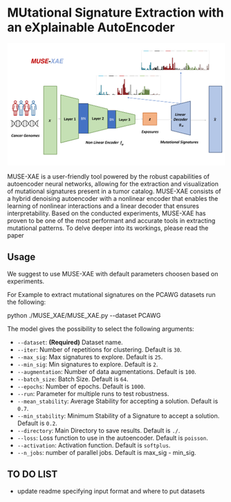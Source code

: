 # MUtational Signature Extraction with an eXplainable AutoEncoder

![](Images/MUSE_XAE.png)

MUSE-XAE is a user-friendly tool powered by the robust capabilities of autoencoder neural networks, allowing for the extraction and visualization of mutational signatures present in a tumor catalog. MUSE-XAE consists of a hybrid denoising autoencoder with a nonlinear encoder that enables the learning of nonlinear interactions and a linear decoder that ensures interpretability. Based on the conducted experiments, MUSE-XAE has proven to be one of the most performant and accurate tools in extracting mutational patterns. To delve deeper into its workings, please read the paper

## Usage

We suggest to use MUSE-XAE with default parameters choosen based on experiments.

For Example to extract mutational signatures on the PCAWG datasets run the following:

python ./MUSE_XAE/MUSE_XAE.py --dataset PCAWG

The model gives the possibility to select the following arguments:

- `--dataset`: **(Required)** Dataset name.
- `--iter`: Number of repetitions for clustering. Default is `30`.
- `--max_sig`: Max signatures to explore. Default is `25`.
- `--min_sig`: Min signatures to explore. Default is `2`.
- `--augmentation`: Number of data augmentations. Default is `100`.
- `--batch_size`: Batch Size. Default is `64`.
- `--epochs`: Number of epochs. Default is `1000`.
- `--run`: Parameter for multiple runs to test robustness.
- `--mean_stability`: Average Stability for accepting a solution. Default is `0.7`.
- `--min_stability`: Minimum Stability of a Signature to accept a solution. Default is `0.2`.
- `--directory`: Main Directory to save results. Default is `./`.
- `--loss`: Loss function to use in the autoencoder. Default is `poisson`.
- `--activation`: Activation function. Default is `softplus`.
- `--n_jobs`: number of parallel jobs. Default is max_sig - min_sig.

## TO DO LIST
- update readme specifying input format and where to put datasets

